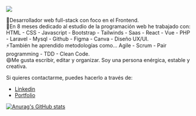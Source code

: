 <img src="https://media.giphy.com/media/22A4ytrr6wPZSqQKAD/giphy.gif">

🌱Desarrollador web full-stack con foco en el Frontend.<br>
🔭En 8 meses dedicado al estudio de la programación web he trabajado con: HTML - CSS - Javascript - Bootstrap - Tailwinds - Saas - React - Vue - PHP - Laravel - Mysql - Github - Figma - Canva - Diseño UX/UI. <br>
⚡También he aprendido metodologías como... Agile - Scrum - Pair programming - TDD - Clean Code. <br>
😄Me gusta escribir, editar y organizar. Soy una persona enérgica, estable y creativa. <br>

Si quieres contactarme, puedes hacerlo a través de: 
- [Linkedin] 
- [Portfolio]

[![Anurag's GitHub stats](https://github-readme-stats.vercel.app/api?username=martindejos)](https://github.com/anuraghazra/github-readme-stats)


<!-- links -->
[Linkedin]: https://www.linkedin.com/in/mart%C3%ADn-madridejos-b832a4212/
[Portfolio]: https://60edaf4c8f632e00075f4dde--kind-lewin-93aa27.netlify.app/#/



